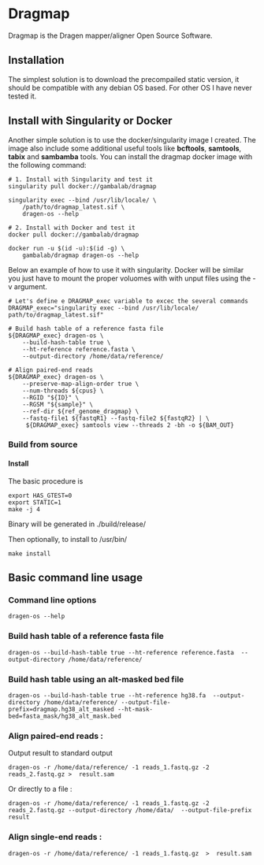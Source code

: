 # Dragmap 

Dragmap is the Dragen mapper/aligner Open Source Software.

## Installation

The simplest solution is to download the precompailed static version, it should be compatible with any debian OS based. For other OS I have never tested it.

## Install with Singularity or Docker
Another simple solution is to use the docker/singularity image I created. The image also include some additional useful tools like **bcftools**, **samtools**, **tabix** and **sambamba** tools. You can install the dragmap docker image with the following command:

```
# 1. Install with Singularity and test it
singularity pull docker://gambalab/dragmap

singularity exec --bind /usr/lib/locale/ \
    /path/to/dragmap_latest.sif \
    dragen-os --help

# 2. Install with Docker and test it
docker pull docker://gambalab/dragmap

docker run -u $(id -u):$(id -g) \
    gambalab/dragmap dragen-os --help
```

Below an example of how to use it with singularity. Docker will be similar you just have to mount the proper voluomes with with unput files using the -v argument. 
```
# Let's define e DRAGMAP_exec variable to excec the several commands 
DRAGMAP_exec="singularity exec --bind /usr/lib/locale/ path/to/dragmap_latest.sif"

# Build hash table of a reference fasta file
${DRAGMAP_exec} dragen-os \
    --build-hash-table true \
    --ht-reference reference.fasta \
    --output-directory /home/data/reference/

# Align paired-end reads
${DRAGMAP_exec} dragen-os \
    --preserve-map-align-order true \
    --num-threads ${cpus} \
    --RGID "${ID}" \
    --RGSM "${sample}" \
    --ref-dir ${ref_genome_dragmap} \
    --fastq-file1 ${fastqR1} --fastq-file2 ${fastqR2} | \
     ${DRAGMAP_exec} samtools view --threads 2 -bh -o ${BAM_OUT}
```
    
### Build from source

#### Install


The basic procedure is

    export HAS_GTEST=0
    export STATIC=1
    make -j 4

Binary will be generated in ./build/release/

Then optionally, to install to /usr/bin/

    make install


## Basic command line usage 

### Command line options 

    dragen-os --help


### Build hash table of a reference fasta file 

    dragen-os --build-hash-table true --ht-reference reference.fasta  --output-directory /home/data/reference/

### Build hash table using an alt-masked bed file

    dragen-os --build-hash-table true --ht-reference hg38.fa  --output-directory /home/data/reference/ --output-file-prefix=dragmap.hg38_alt_masked --ht-mask-bed=fasta_mask/hg38_alt_mask.bed

### Align paired-end reads :

Output result to standard output 

    dragen-os -r /home/data/reference/ -1 reads_1.fastq.gz -2 reads_2.fastq.gz >  result.sam

Or directly to a file :

    dragen-os -r /home/data/reference/ -1 reads_1.fastq.gz -2 reads_2.fastq.gz --output-directory /home/data/  --output-file-prefix result

### Align single-end reads :

    dragen-os -r /home/data/reference/ -1 reads_1.fastq.gz  >  result.sam

